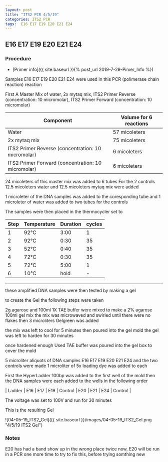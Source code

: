 ```yaml
---
layout: post
title: "ITS2 PCR 4/5/19"
categories: ITS2 PCR
tags:  E16 E17 E19 E20 E21 E24
---
```


##   E16 E17 E19 E20 E21 E24

### Procedure

- [Primer info]({{ site.baseurl }}{% post_url 2019-7-29-Pimer_Info %})

Samples E16 E17 E19 E20 E21 E24 were used in this PCR (polimerase chain reaction) reaction 

First A Master Mix of water, 2x mytaq mix, ITS2 Primer Reverse (concentration: 10 micromolar), ITS2 Primer Forward (concentration: 10 micromolar)


|Component| Volume for 6 reactions|
|---------|---------------------------|
|Water| 57 micoleters|
|2x mytaq mix| 75 micoleters|
|ITS2 Primer Reverse (concentration: 10 micromolar)| 6 micoleters|
|ITS2 Primer Forward (concentration: 10 micromolar)| 6 micoleters|

24 micoleters of this master mix was added to 6 tubes 
For the 2 controls 12.5 micoleters water and 12.5 micoleters mytaq mix were added

1 microleter of the DNA samples was added to the coresponding tube
and 1 microleter of water was added to two tubes for the controls

The samples were then placed in the thermocycler set to 

|Step|Temperature|Duration|cycles|
|----|-------|--------|-------|
|1|92°C|3:00|1|
|2|92°C|0:30|35|
|3|52°C|0:40|35|
|4|72°C|0:30|35|
|5|72°C|5:00|1|
|6|10°C|hold|-|

___________

these amplified DNA samples were then tested by making a gel

to create the Gel the following steps were taken 

2g agarose and 100ml 1X TAE buffer were mixed to make a 2% agarose 100ml gel mix 
the mix was microwaved and swirled until there were no flakes 
then 3 microliters Gelgreen was added

the mix was left to cool for 5 minutes then poured into the gel mold
the gel was left to harden for 30 minutes 

once hardened enough Used TAE buffer was poured into the gel box to cover the mold

5 microliter aliquots of DNA samples E16 E17 E19 E20 E21 E24 and the two controls were made 
1 microliter of 5x loading dye was added to each

First the HyperLadder 100bp was added to the first well of the mold 
then the DNA samples were each added to the wells in the following order 

| Ladder | E16 | E17 | E19 | Control | E20 | E21 | E24 | Control |

The voltage was set to 100V and run for 30 minutes


This is the resulting Gel

![04-05-19_ITS2_Gel]({{ site.baseurl }}/images/04-05-19_ITS2_Gel.png "4/5/19 ITS2 Gel")

### Notes

E20 has had a band show up in the wrong place twice now, 
E20 will be run in a PCR one more time to try to fix this, before trying somthing new